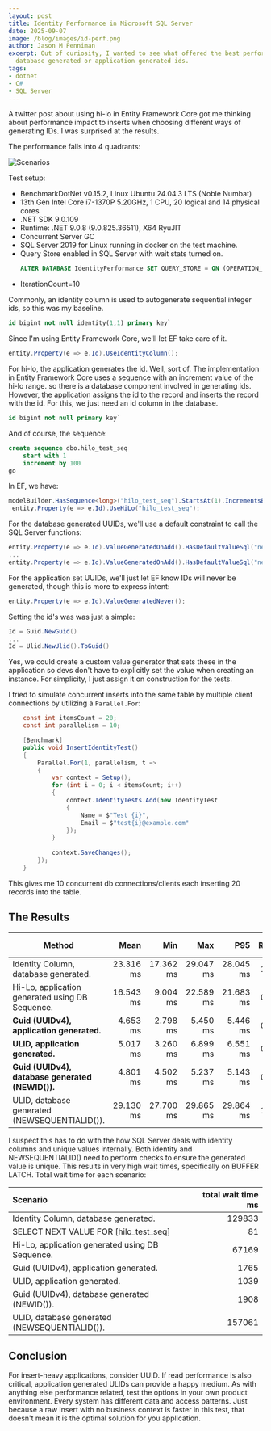 ```yaml
---
layout: post
title: Identity Performance in Microsoft SQL Server
date: 2025-09-07
image: /blog/images/id-perf.png
author: Jason M Penniman
excerpt: Out of curiosity, I wanted to see what offered the best performance when inserting records: 
  database generated or application generated ids.
tags:
- dotnet
- C#
- SQL Server
---
```

A twitter post about using hi-lo in Entity Framework Core got me thinking about performance impact to inserts when
choosing different ways of generating IDs. I was surprised at the results.

The performance falls into 4 quadrants:

![Scenarios](/blog/images/id-perf-scenarios.png)

Test setup:
- BenchmarkDotNet v0.15.2, Linux Ubuntu 24.04.3 LTS (Noble Numbat)
- 13th Gen Intel Core i7-1370P 5.20GHz, 1 CPU, 20 logical and 14 physical cores
- .NET SDK 9.0.109
- Runtime: .NET 9.0.8 (9.0.825.36511), X64 RyuJIT
- Concurrent Server GC
- SQL Server 2019 for Linux running in docker on the test machine.
- Query Store enabled in SQL Server with wait stats turned on.
  ``` sql
  ALTER DATABASE IdentityPerformance SET QUERY_STORE = ON (OPERATION_MODE = READ_WRITE, WAIT_STATS_CAPTURE_MODE = ON)
  ```
- IterationCount=10

Commonly, an identity column is used to autogenerate sequential integer ids, so this was my baseline.

``` sql
id bigint not null identity(1,1) primary key`
```

Since I'm using Entity Framework Core, we'll let EF take care of it.

``` cs
entity.Property(e => e.Id).UseIdentityColumn();
```

For hi-lo, the application generates the id. Well, sort of. The implementation in Entity Framework Core uses a
sequence with an increment value of the hi-lo range. so there is a database component involved in generating ids.
However, the application assigns the id to the record and inserts the record with the id. For this, we just need an id
column in the database.

``` sql
id bigint not null primary key`
```

And of course, the sequence:

``` sql
create sequence dbo.hilo_test_seq
    start with 1
    increment by 100
go
```

In EF, we have:

``` cs
modelBuilder.HasSequence<long>("hilo_test_seq").StartsAt(1).IncrementsBy(100);
 entity.Property(e => e.Id).UseHiLo("hilo_test_seq");
```

For the database generated UUIDs, we'll use a default constraint to call the SQL Server functions:

``` cs
entity.Property(e => e.Id).ValueGeneratedOnAdd().HasDefaultValueSql("newid()");
...
entity.Property(e => e.Id).ValueGeneratedOnAdd().HasDefaultValueSql("newsequentialid()");
```

For the application set UUIDs, we'll just let EF know IDs will never be generated, though this is more to express intent:

``` cs
entity.Property(e => e.Id).ValueGeneratedNever();
```

Setting the id's was was just a simple:

``` cs
Id = Guid.NewGuid()
...
Id = Ulid.NewUlid().ToGuid()
```

Yes, we could create a custom value generator that sets these in the application so devs don't have to explicitly set
the value when creating an instance. For simplicity, I just assign it on construction for the tests.

I tried to simulate concurrent inserts into the same table by multiple client connections by utilizing a `Parallel.For`:

``` cs
    const int itemsCount = 20;
    const int parallelism = 10;

    [Benchmark]
    public void InsertIdentityTest()
    {
        Parallel.For(1, parallelism, t =>
        {
            var context = Setup();
            for (int i = 0; i < itemsCount; i++)
            {
                context.IdentityTests.Add(new IdentityTest
                {
                    Name = $"Test {i}",
                    Email = $"test{i}@example.com"
                });
            }
            
            context.SaveChanges();
        });
    }
```

This gives me 10 concurrent db connections/clients each inserting 20 records into the table.

## The Results

| Method                                           | Mean      | Min       | Max       | P95       | Ratio | RatioSD | Gen0    | Gen1   | Allocated | Alloc Ratio |
|------------------------------------------------- |----------:|----------:|----------:|----------:|------:|--------:|--------:|-------:|----------:|------------:|
| Identity Column, database generated.             | 23.316 ms | 17.362 ms | 29.047 ms | 28.045 ms |  1.03 |    0.23 | 31.2500 |      - |   2.03 MB |        1.00 |
| Hi-Lo, application generated using DB Sequence.  | 16.543 ms |  9.004 ms | 22.589 ms | 21.683 ms |  0.73 |    0.21 | 46.8750 |      - |   2.16 MB |        1.07 |
| **Guid (UUIDv4), application generated.**        |  4.653 ms |  2.798 ms |  5.450 ms |  5.446 ms |  0.20 |    0.05 | 39.0625 |      - |   1.99 MB |        0.98 |
| **ULID, application generated.**                 |  5.017 ms |  3.260 ms |  6.899 ms |  6.551 ms |  0.22 |    0.06 | 39.0625 |      - |   1.99 MB |        0.98 |
| **Guid (UUIDv4), database generated (NEWID()).** |  4.801 ms |  4.502 ms |  5.237 ms |  5.143 ms |  0.21 |    0.04 | 42.9688 | 3.9063 |   2.06 MB |        1.02 |
| ULID, database generated (NEWSEQUENTIALID()).    | 29.130 ms | 27.700 ms | 29.865 ms | 29.864 ms |  1.28 |    0.21 | 46.8750 |      - |   2.06 MB |        1.02 |

I suspect this has to do with the how SQL Server deals with identity columns and unique values internally. Both identity
and NEWSEQUENTIALID() need to perform checks to ensure the generated value is unique. This results in very high wait
times, specifically on BUFFER LATCH. Total wait time for each scenario:

| Scenario                                        | total wait time ms |
| :---------------------------------------------- | -----------------: |
| Identity Column, database generated.            |             129833 |
| SELECT NEXT VALUE FOR \[hilo\_test\_seq\]       |                 81 |
| Hi-Lo, application generated using DB Sequence. |              67169 |
| Guid (UUIDv4), application generated.           |               1765 |
| ULID, application generated.                    |               1039 |
| Guid (UUIDv4), database generated (NEWID()).    |               1908 |
| ULID, database generated (NEWSEQUENTIALID()).   |             157061 |

## Conclusion

For insert-heavy applications, consider UUID. If read performance is also critical, application generated ULIDs can
provide a happy medium. As with anything else performance related, test the options in your own product environment.
Every system has different data and access patterns. Just because a raw insert with no business context is faster in 
this test, that doesn't mean it is the optimal solution for you application.
